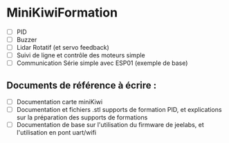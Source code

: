 # MiniKiwiFormation
- [ ] PID
- [ ] Buzzer
- [ ] Lidar Rotatif (et servo feedback)
- [ ] Suivi de ligne et contrôle des moteurs simple
- [ ] Communication Série simple avec ESP01 (exemple de base)

## Documents de référence à écrire :

- [ ] Documentation carte miniKiwi
- [ ] Documentation et fichiers .stl supports de formation PID, et explications sur la préparation des supports de formations
- [ ] Documentation de base sur l'utilisation du firmware de jeelabs, et l'utilisation en pont uart/wifi
